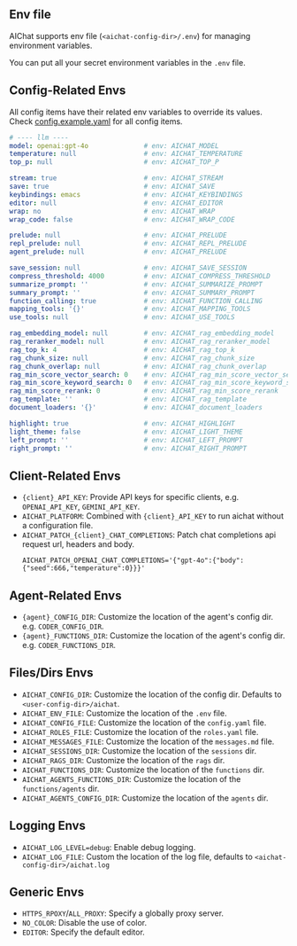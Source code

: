 ## Env file

AIChat supports env file (`<aichat-config-dir>/.env`) for managing environment variables.

You can put all your secret environment variables in the `.env` file.

## Config-Related Envs

All config items have their related env variables to override its values.
Check [config.example.yaml](https://github.com/sigoden/aichat/blob/main/config.example.yaml) for all config items.

```yaml
# ---- llm ----
model: openai:gpt-4o              # env: AICHAT_MODEL
temperature: null                 # env: AICHAT_TEMPERATURE
top_p: null                       # env: AICHAT_TOP_P

stream: true                      # env: AICHAT_STREAM
save: true                        # env: AICHAT_SAVE
keybindings: emacs                # env: AICHAT_KEYBINDINGS
editor: null                      # env: AICHAT_EDITOR
wrap: no                          # env: AICHAT_WRAP
wrap_code: false                  # env: AICHAT_WRAP_CODE

prelude: null                     # env: AICHAT_PRELUDE
repl_prelude: null                # env: AICHAT_REPL_PRELUDE
agent_prelude: null               # env: AICHAT_PRELUDE

save_session: null                # env: AICHAT_SAVE_SESSION
compress_threshold: 4000          # env: AICHAT_COMPRESS_THRESHOLD
summarize_prompt: ''              # env: AICHAT_SUMMARIZE_PROMPT
summary_prompt: ''                # env: AICHAT_SUMMARY_PROMPT
function_calling: true            # env: AICHAT_FUNCTION_CALLING
mapping_tools: '{}'               # env: AICHAT_MAPPING_TOOLS
use_tools: null                   # env: AICHAT_USE_TOOLS

rag_embedding_model: null         # env: AICHAT_rag_embedding_model
rag_reranker_model: null          # env: AICHAT_rag_reranker_model
rag_top_k: 4                      # env: AICHAT_rag_top_k
rag_chunk_size: null              # env: AICHAT_rag_chunk_size
rag_chunk_overlap: null           # env: AICHAT_rag_chunk_overlap
rag_min_score_vector_search: 0    # env: AICHAT_rag_min_score_vector_search
rag_min_score_keyword_search: 0   # env: AICHAT_rag_min_score_keyword_search
rag_min_score_rerank: 0           # env: AICHAT_rag_min_score_rerank
rag_template: ''                  # env: AICHAT_rag_template
document_loaders: '{}'            # env: AICHAT_document_loaders

highlight: true                   # env: AICHAT_HIGHLIGHT
light_theme: false                # env: AICHAT_LIGHT_THEME
left_prompt: ''                   # env: AICHAT_LEFT_PROMPT
right_prompt: ''                  # env: AICHAT_RIGHT_PROMPT
```

## Client-Related Envs

- `{client}_API_KEY`: Provide API keys for specific clients, e.g. `OPENAI_API_KEY`, `GEMINI_API_KEY`.
- `AICHAT_PLATFORM`: Combined with `{client}_API_KEY` to run aichat without a configuration file.
- `AICHAT_PATCH_{client}_CHAT_COMPLETIONS`: Patch chat completions api request url, headers and body.
  ```
  AICHAT_PATCH_OPENAI_CHAT_COMPLETIONS='{"gpt-4o":{"body":{"seed":666,"temperature":0}}}'
  ```

## Agent-Related Envs

- `{agent}_CONFIG_DIR`: Customize the location of the agent's config dir. e.g. `CODER_CONFIG_DIR`.
- `{agent}_FUNCTIONS_DIR`: Customize the location of the agent's config dir. e.g. `CODER_FUNCTIONS_DIR`.

## Files/Dirs Envs

- `AICHAT_CONFIG_DIR`: Customize the location of the config dir. Defaults to `<user-config-dir>/aichat`.
- `AICHAT_ENV_FILE`: Customize the location of the `.env` file.
- `AICHAT_CONFIG_FILE`: Customize the location of the `config.yaml` file.
- `AICHAT_ROLES_FILE`: Customize the location of the `roles.yaml` file.
- `AICHAT_MESSAGES_FILE`: Customize the location of the `messages.md` file.
- `AICHAT_SESSIONS_DIR`: Customize the location of the `sessions` dir.
- `AICHAT_RAGS_DIR`: Customize the location of the `rags` dir.
- `AICHAT_FUNCTIONS_DIR`: Customize the location of the `functions` dir.
- `AICHAT_AGENTS_FUNCTIONS_DIR`: Customize the location of the `functions/agents` dir.
- `AICHAT_AGENTS_CONFIG_DIR`: Customize the location of the `agents` dir.

## Logging Envs

- `AICHAT_LOG_LEVEL=debug`: Enable debug logging.
- `AICHAT_LOG_FILE`: Custom the location of the log file, defaults to `<aichat-config-dir>/aichat.log`

## Generic Envs

- `HTTPS_RPOXY`/`ALL_PROXY`: Specify a globally proxy server.
- `NO_COLOR`: Disable the use of color.
- `EDITOR`: Specify the default editor.
